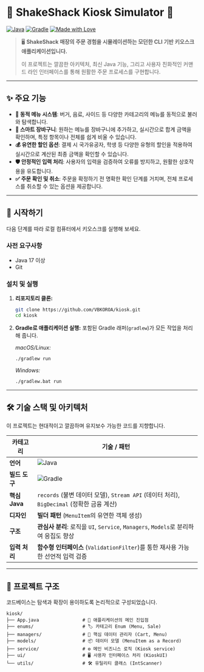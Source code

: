 # 🍔 ShakeShack Kiosk Simulator 🍔

[![Java](https://img.shields.io/badge/Java-17-ED8B00?style=for-the-badge&logo=openjdk&logoColor=white)](https://www.java.com)
[![Gradle](https://img.shields.io/badge/Gradle-8.8-02303A?style=for-the-badge&logo=gradle&logoColor=white)](https://gradle.org)
[![Made with Love](https://img.shields.io/badge/Made%20with-Love-ff69b4.svg?style=for-the-badge)](https://github.com/VBKOROA/kiosk.git)

> 🖥️ **ShakeShack 매장의 주문 경험을 시뮬레이션하는 모던한 CLI 기반 키오스크 애플리케이션입니다.**
>
> 이 프로젝트는 깔끔한 아키텍처, 최신 Java 기능, 그리고 사용자 친화적인 커맨드 라인 인터페이스를 통해 원활한 주문 프로세스를 구현합니다.

---

## ✨ 주요 기능

*   **📜 동적 메뉴 시스템**: 버거, 음료, 사이드 등 다양한 카테고리의 메뉴를 동적으로 불러와 탐색합니다.
*   **🛒 스마트 장바구니**: 원하는 메뉴를 장바구니에 추가하고, 실시간으로 합계 금액을 확인하며, 특정 항목이나 전체를 쉽게 비울 수 있습니다.
*   **💰 유연한 할인 옵션**: 결제 시 국가유공자, 학생 등 다양한 유형의 할인을 적용하여 실시간으로 계산된 최종 금액을 확인할 수 있습니다.
*   **🛡️ 안정적인 입력 처리**: 사용자의 입력을 검증하여 오류를 방지하고, 원활한 상호작용을 유도합니다.
*   **✅ 주문 확인 및 취소**: 주문을 확정하기 전 명확한 확인 단계를 거치며, 전체 프로세스를 취소할 수 있는 옵션을 제공합니다.

---

## 🚀 시작하기

다음 단계를 따라 로컬 컴퓨터에서 키오스크를 실행해 보세요.

### 사전 요구사항

- Java 17 이상
- Git

### 설치 및 실행

1.  **리포지토리 클론:**
    ```sh
    git clone https://github.com/VBKOROA/kiosk.git
    cd kiosk
    ```

2.  **Gradle로 애플리케이션 실행:**
    포함된 Gradle 래퍼(`gradlew`)가 모든 작업을 처리해 줍니다.

    *macOS/Linux:*
    ```sh
    ./gradlew run
    ```

    *Windows:*
    ```sh
    ./gradlew.bat run
    ```

---

## 🛠️ 기술 스택 및 아키텍처

이 프로젝트는 현대적이고 깔끔하며 유지보수 가능한 코드를 지향합니다.

| 카테고리 | 기술 / 패턴 |
|---|---|
| **언어** | ![Java](https://img.shields.io/badge/Java%2017-ED8B00?style=flat&logo=openjdk) |
| **빌드 도구**| ![Gradle](https://img.shields.io/badge/Gradle-02303A?style=flat&logo=gradle) |
| **핵심 Java** | `records` (불변 데이터 모델), `Stream API` (데이터 처리), `BigDecimal` (정확한 금융 계산) |
| **디자인** | **빌더 패턴** (`MenuItem`의 유연한 객체 생성) |
| **구조** | **관심사 분리**: 로직을 `UI`, `Service`, `Managers`, `Models`로 분리하여 응집도 향상 |
| **입력 처리** | **함수형 인터페이스** (`ValidationFilter`)를 통한 재사용 가능한 선언적 입력 검증 |

---

## 📂 프로젝트 구조

코드베이스는 탐색과 확장이 용이하도록 논리적으로 구성되었습니다.

```
kiosk/
├── App.java                # 🏁 애플리케이션의 메인 진입점
├── enums/                  # 🏷️ 카테고리 Enum (Menu, Sale)
├── managers/               # 🧠 핵심 데이터 관리자 (Cart, Menu)
├── models/                 # 📦 데이터 모델 (MenuItem as a Record)
├── service/                # ⚙️ 메인 비즈니스 로직 (Kiosk service)
├── ui/                     # 🖥️ 사용자 인터페이스 처리 (KioskUI)
└── utils/                  # 🛠️ 유틸리티 클래스 (IntScanner)
```